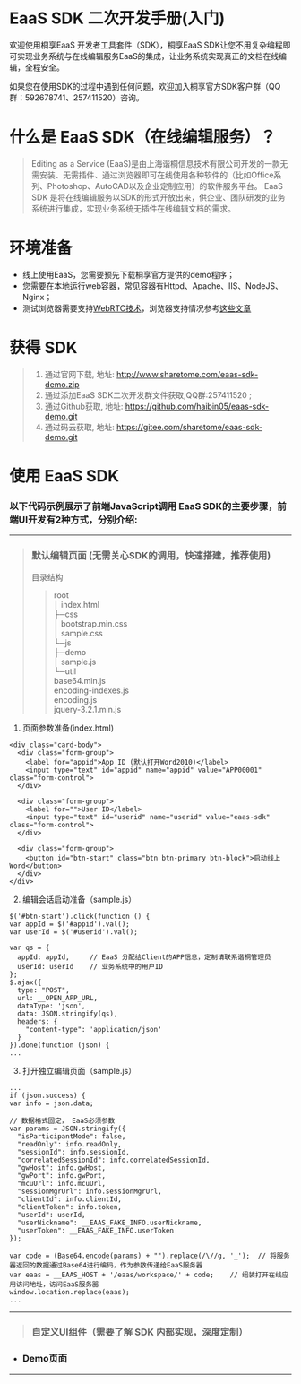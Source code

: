 # **EaaS SDK 二次开发手册(入门)**
欢迎使用桐享EaaS 开发者工具套件（SDK），桐享EaaS SDK让您不用复杂编程即可实现业务系统与在线编辑服务EaaS的集成，让业务系统实现真正的文档在线编辑，全程安全。  

如果您在使用SDK的过程中遇到任何问题，欢迎加入桐享官方SDK客户群（QQ群：592678741、257411520）咨询。

# 什么是 EaaS SDK（在线编辑服务）？
> Editing as a Service (EaaS)是由上海谐桐信息技术有限公司开发的一款无需安装、无需插件、通过浏览器即可在线使用各种软件的（比如Office系列、Photoshop、AutoCAD以及企业定制应用）的软件服务平台。
> EaaS SDK 是将在线编辑服务以SDK的形式开放出来，供企业、团队研发的业务系统进行集成，实现业务系统无插件在线编辑文档的需求。

# 环境准备
- 线上使用EaaS，您需要预先下载桐享官方提供的demo程序；
- 您需要在本地运行web容器，常见容器有Httpd、Apache、IIS、NodeJS、 Nginx；
- 测试浏览器需要支持[WebRTC技术](https://baike.baidu.com/item/WebRTC/5522744)，浏览器支持情况参考[这些文章](https://blog.csdn.net/haibin8805/article/details/80620417)

# 获得 SDK
> 1. 通过官网下载, 地址: http://www.sharetome.com/eaas-sdk-demo.zip
> 2. 通过添加EaaS SDK二次开发群文件获取,QQ群:257411520 ;
> 3. 通过Github获取, 地址: https://github.com/haibin05/eaas-sdk-demo.git
> 4. 通过码云获取, 地址: https://gitee.com/sharetome/eaas-sdk-demo.git

# 使用 EaaS SDK
### 以下代码示例展示了前端JavaScript调用 EaaS SDK的主要步骤，前端UI开发有2种方式，分别介绍:
---
> ### 默认编辑页面 (无需关心SDK的调用，快速搭建，推荐使用)
> 目录结构
> >root  
> > │  index.html  
> > ├─css  
> > │      bootstrap.min.css  
> > │      sample.css  
> > └─js  
> >     ├─demo  
> >     │      sample.js  
> >     └─util  
> >             base64.min.js  
> >             encoding-indexes.js  
> >             encoding.js  
> >             jquery-3.2.1.min.js  


1. 页面参数准备(index.html)
```
<div class="card-body">
  <div class="form-group">
    <label for="appid">App ID (默认打开Word2010)</label>
    <input type="text" id="appid" name="appid" value="APP00001" class="form-control">
  </div>
  
  <div class="form-group">
    <label for="">User ID</label>
    <input type="text" id="userid" name="userid" value="eaas-sdk" class="form-control">
  </div>

  <div class="form-group">
    <button id="btn-start" class="btn btn-primary btn-block">启动线上Word</button>
  </div>
</div>
```
2. 编辑会话启动准备（sample.js）
```
$('#btn-start').click(function () {
var appId = $('#appid').val();
var userId = $('#userid').val();

var qs = {
  appId: appId,     // EaaS 分配给Client的APP信息，定制请联系谐桐管理员
  userId: userId    // 业务系统中的用户ID
};
$.ajax({
  type: "POST",
  url: __OPEN_APP_URL,
  dataType: 'json',
  data: JSON.stringify(qs),
  headers: {
    "content-type": 'application/json'
  }
}).done(function (json) {
...
```
3. 打开独立编辑页面（sample.js）
```
...
if (json.success) {
var info = json.data;

// 数据格式固定， EaaS必须参数
var params = JSON.stringify({
  "isParticipantMode": false,
  "readOnly": info.readOnly,
  "sessionId": info.sessionId,
  "correlatedSessionId": info.correlatedSessionId,
  "gwHost": info.gwHost,
  "gwPort": info.gwPort,
  "mcuUrl": info.mcuUrl,
  "sessionMgrUrl": info.sessionMgrUrl,
  "clientId": info.clientId,
  "clientToken": info.token,
  "userId": userId,
  "userNickname": __EAAS_FAKE_INFO.userNickname,
  "userToken": __EAAS_FAKE_INFO.userToken
});

var code = (Base64.encode(params) + "").replace(/\//g, '_');  // 将服务器返回的数据通过Base64进行编码，作为参数传递给EaaS服务器
var eaas = __EAAS_HOST + '/eaas/workspace/' + code;    // 组装打开在线应用访问地址，访问EaaS服务器
window.location.replace(eaas);
...
```
---
> ### 自定义UI组件（需要了解 SDK 内部实现，深度定制）
- ### Demo页面
---
